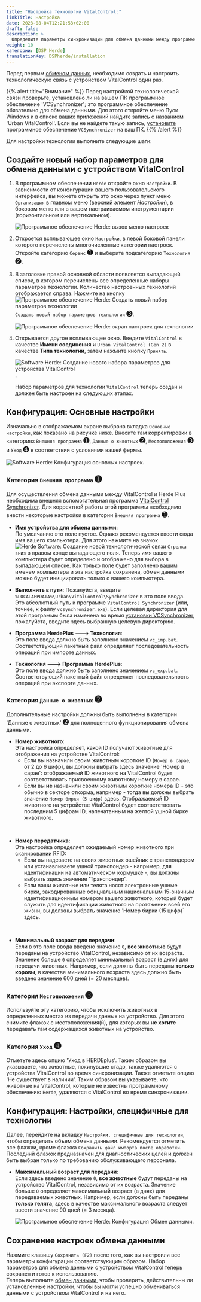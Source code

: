 ```yaml
---
title: "Настройка технологии VitalControl:"
linkTitle: Настройка
date: 2023-08-04T12:21:53+02:00
draft: false
description: >
  Определите параметры синхронизации для обмена данными между программным обеспечением *Herde* и устройством VitalControl.
weight: 10
категории: [DSP Herde]
translationKey: DSPherde/installation
---
```

Перед первым [обменом данных](../data-exchange/), необходимо создать и настроить технологическую связь с устройством VitalControl один раз.

{{% alert title="Внимание" %}}
Перед настройкой технологической связи проверьте, установлено ли на вашем ПК программное обеспечение 'VCSynchronizer'; это программное обеспечение обязательно для обмена данными. Для этого откройте меню Пуск Windows и в списке ваших приложений найдите запись с названием 'Urban VitalControl'. Если вы не найдете такую запись, [установите](../../vcsynchronizer/installation/) программное обеспечение `VCSynchronizer` на ваш ПК.
{{% /alert %}}

Для настройки технологии выполните следующие шаги:

## Создайте новый набор параметров для обмена данными с устройством VitalControl

1. В программном обеспечении `Herde` откройте окно `Настройки`. В зависимости от конфигурации вашего пользовательского интерфейса, вы можете открыть это окно через пункт меню `Организация` в главном меню (верхний элемент _Настройки_), в боковом меню или в вашем настраиваемом инструментарии (горизонтальном или вертикальном).

   ![Программное обеспечение Herde: вызов меню настроек](../screenshots/settings.png "Herde: вызов Настроек")

1. Откроется всплывающее окно `Настройки`, в левой боковой панели которого перечислены многочисленные категории настроек. Откройте категорию `Сервис` <span style="font-size: 140%">➊</span> и выберите подкатегорию `Технология` <span style="font-size: 140%">➋</span>.

1. В заголовке правой основной области появляется выпадающий список, в котором перечислены все определенные наборы параметров технологии. Количество настроенных технологий отображается справа. Нажмите на кнопку ![Программное обеспечение Herde: Создать новый набор параметров технологии](/icons/new.png "Herde: Создать технологическую связь") `Создать новый набор параметров технологии` <span style="font-size: 140%">➌</span>.

   ![Программное обеспечение Herde: экран настроек для технологии](../screenshots/settings-technology.png "Herde: Настройки для Технологии")

1. Открывается другое всплывающее окно. Введите `VitalControl` в качестве **Имени соединения** и `Urban VitalControl (Gen 2)` в качестве **Типа технологии**, затем нажмите кнопку `Принять`.

   ![Software Herde: Создание нового набора параметров для устройства VitalControl](../screenshots/new-technology.png "Создание новой технологии: VitalControl").

   Набор параметров для технологии `VitalControl` теперь создан и должен быть настроен на следующих этапах.

## Конфигурация: Основные настройки

Изначально в отображаемом экране выбрана вкладка `Основные настройки`, как показано на рисунке ниже. Внесите там корректировки в категориях `Внешняя программа` <span style="font-size: 140%">➊</span>, `Данные о животных` <span style="font-size: 140%">➋</span>, `Местоположения` <span style="font-size: 140%">➌</span> и `Уход` <span style="font-size: 140%">➍</span> в соответствии с условиями вашей фермы.

   ![Software Herde: Конфигурация основных настроек](../screenshots/basic-settings.png "Технология VitalControl: Основные настройки").
   
### Категория `Внешняя программа` <span style="font-size: 140%">➊</span>

Для осуществления обмена данными между VitalControl и Herde Plus необходима внешняя вспомогательная программа [VitalControl Synchronizer](../../vcsynchronizer). Для корректной работы этой программы необходимо внести некоторые настройки в категории `Внешняя программа` <span style="font-size: 140%">➊</span>.

- **Имя устройства для обмена данными**:  
  По умолчанию это поле пустое. Однако рекомендуется ввести сюда имя вашего компьютера. Для этого нажмите на значок ![Herde Software: Создание новой технологической связи](/icons/arrow-down.png "Herde: Создание технологической связи") `Стрелка вниз` в правом конце выпадающего поля. Теперь имя вашего компьютера будет определено и отображено для выбора в выпадающем списке. Как только поле будет заполнено вашим именем компьютера и эта настройка сохранена, обмен данными можно будет инициировать только с вашего компьютера.

- **Выполнить в пути**:
  Пожалуйста, введите `%LOCALAPPDATA%\Urban\VitalControl\Synchronizer` в это поле ввода. Это абсолютный путь к программе `VitalControl Synchronizer` (или, точнее, к файлу `vcsynchronizer.exe`). Если целевая директория для этой программы была изменена во время [установки VCSynchronizer](../../vcsynchronizer/installation), пожалуйста, введите здесь выбранную целевую директорию.

- **Программа HerdePlus 🡒 Технология**:  
  Это поле ввода должно быть заполнено значением `vc_imp.bat`. Соответствующий пакетный файл определяет последовательность операций при импорте данных.

- **Технология 🡒 Программа HerdePlus**:  
  Это поле ввода должно быть заполнено значением `vc_exp.bat`. Соответствующий пакетный файл определяет последовательность операций при экспорте данных.

### Категория `Данные о животных` <span style="font-size: 140%">➋</span>

Дополнительные настройки должны быть выполнены в категории 'Данные о животных' <span style="font-size: 140%">➋</span> для полноценного функционирования обмена данными.

- **Номер животного**:  
  Эта настройка определяет, какой ID получают животные для отображения на устройстве VitalControl:
  - Если вы назначили своим животным короткие ID (`Номер в сарае`, от 2 до 6 цифр), вы должны выбрать здесь значение 'Номер в сарае': отображаемый ID животного на VitalControl будет соответствовать присвоенному животному номеру в сарае.
  - Если вы **не** назначили своим животным короткие номера ID - это обычно в секторе откорма, например - тогда вы должны выбрать значение `Номер бирки (5 цифр)` здесь. Отображаемый ID животного на устройстве VitalControl будет соответствовать последним 5 цифрам ID, напечатанным на желтой ушной бирке животного.
  
<br>

- **Номер передатчика**:  
  Эта настройка определяет ожидаемый номер животного при сканировании RFID:  
  - Если вы надеваете на своих животных ошейник с транспондером или устанавливаете ушной транспондер - например, для идентификации на автоматическом кормушке -, вы должны выбрать здесь значение 'Транспондер'.
  - Если ваши животные или телята носят электронные ушные бирки, закодированные официальным национальным 15-значным идентификационным номером вашего животного, который будет служить для идентификации животного на протяжении всей его жизни, вы должны выбрать значение 'Номер бирки (15 цифр)` здесь.

<br>

- **Минимальный возраст для передачи**:  
  Если в это поле ввода введено значение `0`, **все животные** будут переданы на устройство VitalControl, независимо от их возраста. Значение больше `0` определяет минимальный возраст (в днях) для передачи животных. Например, если должны быть переданы **только коровы**, в качестве минимального возраста здесь должно быть введено значение 600 дней (= 20 месяцев).

### Категория `Местоположения` <span style="font-size: 140%">➌</span>

Используйте эту категорию, чтобы исключить животных в определенных местах из передачи данных на устройство. Для этого снимите флажок с местоположения(й), для которых вы **не хотите** передавать там содержащихся животных на устройство.

### Категория `Уход` <span style="font-size: 140%">➍</span>

Отметьте здесь опцию 'Уход в HERDEplus'. Таким образом вы указываете, что животные, покинувшие стадо, также удаляются с устройства VitalControl во время синхронизации.
Также отметьте опцию 'Не существует в наличии'. Таким образом вы указываете, что животные на VitalControl, которые не известны программному обеспечению `Herde`, удаляются с VitalControl во время синхронизации.

## Конфигурация: Настройки, специфичные для технологии

Далее, перейдите на вкладку `Настройки, специфичные для технологии`, чтобы определить объем обмена данными. Рекомендуется отметить все флажки, кроме флажка `Сохранить файл импорта после обработки`. Последний флажок предназначен для диагностических целей и должен быть выбран только по требованию обслуживающего персонала.

- **Максимальный возраст для передачи**:  
  Если здесь введено значение `0`, **все животные** будут переданы на устройство VitalControl, независимо от их возраста. Значение больше `0` определяет максимальный возраст (в днях) для передаваемых животных. Например, если должны быть переданы **только телята**, здесь в качестве максимального возраста следует ввести значение 90 дней (= 3 месяца).

   ![Программное обеспечение Herde: Конфигурация Обмен данными](../screenshots/technology-specific-settings.png "Обмен данными: специфические настройки").

## Сохранение настроек обмена данными

Нажмите клавишу `Сохранить (F2)` после того, как вы настроили все параметры конфигурации соответствующим образом. Набор параметров для обмена данными с устройством VitalControl теперь сохранен и готов к использованию.  
Теперь выполните [обмен данными](../data-exchange/), чтобы проверить, действительны ли установленные настройки, чтобы вы могли успешно обмениваться данными с устройством VitalControl и на него.
